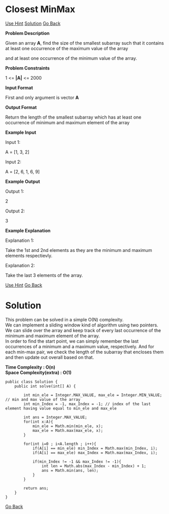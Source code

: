#  Closest MinMax

[Use Hint](https://www.scaler.com/academy/mentee-dashboard/class/25458/assignment/problems/986/hints?navref=cl_pb_nv_tb)
[Solution](#Solution)
[Go Back](https://github.com/sahoog2/Preparation_Notes/blob/main/DSA/Array/2%20Problems.md)


**Problem Description**  

Given an array  **A**, find the size of the smallest subarray such that it contains at least one occurrence of the maximum value of the array

and at least one occurrence of the minimum value of the array.

  
  
**Problem Constraints**  

1 <=  **|A|**  <= 2000

  
  
**Input Format**  

First and only argument is vector  **A**

  
  
**Output Format**  

Return the length of the smallest subarray which has at least one occurrence of minimum and maximum element of the array

  
  
**Example Input**  

Input 1:

A = [1, 3, 2]

Input 2:

A = [2, 6, 1, 6, 9]

  
  
**Example Output**  

Output 1:

 2

Output 2:

 3

  
  
**Example Explanation**  

Explanation 1:

 Take the 1st and 2nd elements as they are the minimum and maximum elements respectievly.

Explanation 2:

 Take the last 3 elements of the array.

[Use Hint](https://www.scaler.com/academy/mentee-dashboard/class/25458/assignment/problems/986/hints?navref=cl_pb_nv_tb)
[Go Back](https://github.com/sahoog2/Preparation_Notes/blob/main/DSA/Array/2%20Problems.md)

# Solution

This problem can be solved in a simple O(N) complexity.  
We can implement a sliding window kind of algorithm using two pointers. We can slide over the array and keep track of every last occurrence of the minimum and maximum element of the array.  
In order to find the start point, we can simply remember the last occurrences of a minimum and a maximum value, respectively. And for each min-max pair, we check the length of the subarray that encloses them and then update out overall based on that.

**Time Complexity : O(n)**  
**Space Complexity(extra) : O(1)**

```
public class Solution {
    public int solve(int[] A) {
        
        int min_ele = Integer.MAX_VALUE, max_ele = Integer.MIN_VALUE;   // min and max value of the array
        int min_Index = -1, max_Index = -1; // index of the last element having value equal to min_ele and max_ele
        
        int ans = Integer.MAX_VALUE;
        for(int x:A){
            min_ele = Math.min(min_ele, x);
            max_ele = Math.max(max_ele, x);
        }
        
        for(int i=0 ; i<A.length ; i++){
            if(A[i] == min_ele) min_Index = Math.max(min_Index, i);
            if(A[i] == max_ele) max_Index = Math.max(max_Index, i);
            
            if(min_Index != -1 && max_Index != -1){
                int len = Math.abs(max_Index - min_Index) + 1;
                ans = Math.min(ans, len);
            }
        }
        
        return ans;
    }
}
```

[Go Back](https://github.com/sahoog2/Preparation_Notes/blob/main/DSA/Array/2%20Problems.md)
